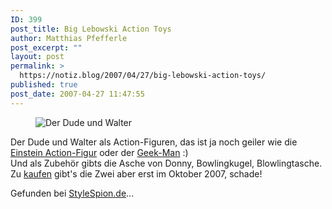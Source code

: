 ```yaml
---
ID: 399
post_title: Big Lebowski Action Toys
author: Matthias Pfefferle
post_excerpt: ""
layout: post
permalink: >
  https://notiz.blog/2007/04/27/big-lebowski-action-toys/
published: true
post_date: 2007-04-27 11:47:55
---
```

<!-- wp:image {"align":"center"} -->
<figure class="wp-block-image aligncenter"><img src="https://notiz.blog/wp-content/uploads/2007/04/big-lebowski-figuren.jpg" alt="Der Dude und Walter" /></figure>
<!-- /wp:image -->

<!-- wp:paragraph -->
<p>Der Dude und Walter als Action-Figuren, das ist ja noch geiler wie die <a href="http://www.thinkgeek.com/geektoys/cubegoodies/71a4/">Einstein Action-Figur</a> oder der <a href="http://www.happyworker.com/geekman/">Geek-Man</a> :)<br/> Und als Zubehör gibts die Asche von Donny, Bowlingkugel, Blowlingtasche. Zu <a href="http://www.entertainmentearth.com/prodinfo.asp?number=BBP01006AA">kaufen</a> gibt's die Zwei aber erst im Oktober 2007, schade!</p>
<!-- /wp:paragraph -->

<!-- wp:paragraph -->
<p>Gefunden bei <a href="http://stylespion.de/der-dude-und-walter-big-lebowski-action-toys/626/">StyleSpion.de</a>...</p>
<!-- /wp:paragraph -->